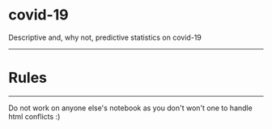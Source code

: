 # covid-19
Descriptive and, why not, predictive statistics on covid-19

---
# Rules
---
Do not work on anyone else's notebook as you don't won't one to handle html conflicts :)
